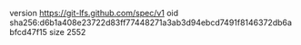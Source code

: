 version https://git-lfs.github.com/spec/v1
oid sha256:d6b1a408e23722d83ff77448271a3ab3d94ebcd7491f8146372db6abfcd47f15
size 2552
